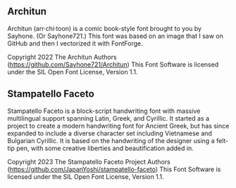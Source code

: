 ## Architun
Architun (arr·chi·toon) is a comic book-style font brought to you by Sayhone. (Or Sayhone721.) This font was based on an image that I saw on GitHub and then I vectorized it with FontForge.

Copyright 2022 The Architun Authors (https://github.com/Sayhone721/Architun)
This Font Software is licensed under the SIL Open Font License, Version 1.1.

## Stampatello Faceto
Stampatello Faceto is a block-script handwriting font with massive multilingual support spanning Latin, Greek, and Cyrillic. It started as a project to create a modern handwriting font for Ancient Greek, but has since expanded to include a diverse character set including Vietnamese and Bulgarian Cyrillic. It is based on the handwriting of the designer using a felt-tip pen, with some creative liberties and beautification added in.

Copyright 2023 The Stampatello Faceto Project Authors (https://github.com/JapanYoshi/stampatello-faceto)
This Font Software is licensed under the SIL Open Font License, Version 1.1.